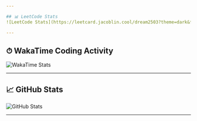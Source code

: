 ```yaml
---

## 📊 LeetCode Stats
![LeetCode Stats](https://leetcard.jacoblin.cool/dream2503?theme=dark&font=Karma&ext=contest)

---
```


## ⏱ WakaTime Coding Activity
![WakaTime Stats](https://github-readme-stats.vercel.app/api/wakatime?username=dream2503&theme=dark)

---

## 📈 GitHub Stats
![GitHub Stats](https://github-readme-stats.vercel.app/api?username=Dream2503&show_icons=true&theme=dark)

---
